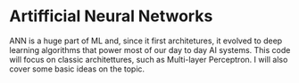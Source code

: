 # Artifficial Neural Networks
ANN is a huge part of ML and, since it first architetures, it evolved to deep learning algorithms that power most of our day to day AI systems. This code will focus on classic architettures, such as Multi-layer Perceptron. I will also cover some basic ideas on the topic.
